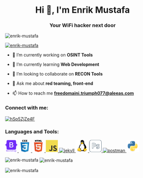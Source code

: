 <h1 align="center">Hi 👋, I'm Enrik Mustafa</h1>
<h3 align="center">Your WiFi hacker next door</h3>

<p align="left"> <img src="https://komarev.com/ghpvc/?username=enrik-mustafa&label=Profile%20views&color=0e75b6&style=flat" alt="enrik-mustafa" /> </p>

<p align="left"> <a href="https://github.com/ryo-ma/github-profile-trophy"><img src="https://github-profile-trophy.vercel.app/?username=enrik-mustafa" alt="enrik-mustafa" /></a> </p>

- 🔭 I’m currently working on **OSINT Tools**

- 🌱 I’m currently learning **Web Development**

- 👯 I’m looking to collaborate on **RECON Tools**

- 💬 Ask me about **red teaming, front-end**

- 📫 How to reach me **freedomaini.triumph077@aleeas.com**

<h3 align="left">Connect with me:</h3>
<p align="left">
<a href="https://discord.gg/hSp5ZjZe4F" target="blank"><img align="center" src="https://raw.githubusercontent.com/rahuldkjain/github-profile-readme-generator/master/src/images/icons/Social/discord.svg" alt="hSp5ZjZe4F" height="30" width="40" /></a>
</p>

<h3 align="left">Languages and Tools:</h3>
<p align="left"> <a href="https://getbootstrap.com" target="_blank" rel="noreferrer"> <img src="https://raw.githubusercontent.com/devicons/devicon/master/icons/bootstrap/bootstrap-plain-wordmark.svg" alt="bootstrap" width="40" height="40"/> </a> <a href="https://www.w3schools.com/css/" target="_blank" rel="noreferrer"> <img src="https://raw.githubusercontent.com/devicons/devicon/master/icons/css3/css3-original-wordmark.svg" alt="css3" width="40" height="40"/> </a> <a href="https://www.w3.org/html/" target="_blank" rel="noreferrer"> <img src="https://raw.githubusercontent.com/devicons/devicon/master/icons/html5/html5-original-wordmark.svg" alt="html5" width="40" height="40"/> </a> <a href="https://developer.mozilla.org/en-US/docs/Web/JavaScript" target="_blank" rel="noreferrer"> <img src="https://raw.githubusercontent.com/devicons/devicon/master/icons/javascript/javascript-original.svg" alt="javascript" width="40" height="40"/> </a> <a href="https://jekyllrb.com/" target="_blank" rel="noreferrer"> <img src="https://www.vectorlogo.zone/logos/jekyllrb/jekyllrb-icon.svg" alt="jekyll" width="40" height="40"/> </a> <a href="https://www.linux.org/" target="_blank" rel="noreferrer"> <img src="https://raw.githubusercontent.com/devicons/devicon/master/icons/linux/linux-original.svg" alt="linux" width="40" height="40"/> </a> <a href="https://www.photoshop.com/en" target="_blank" rel="noreferrer"> <img src="https://raw.githubusercontent.com/devicons/devicon/master/icons/photoshop/photoshop-line.svg" alt="photoshop" width="40" height="40"/> </a> <a href="https://postman.com" target="_blank" rel="noreferrer"> <img src="https://www.vectorlogo.zone/logos/getpostman/getpostman-icon.svg" alt="postman" width="40" height="40"/> </a> <a href="https://www.python.org" target="_blank" rel="noreferrer"> <img src="https://raw.githubusercontent.com/devicons/devicon/master/icons/python/python-original.svg" alt="python" width="40" height="40"/> </a> </p>

<p><img align="left" src="https://github-readme-stats.vercel.app/api/top-langs?username=enrik-mustafa&show_icons=true&locale=en&layout=compact" alt="enrik-mustafa" /></p>

<p>&nbsp;<img align="center" src="https://github-readme-stats.vercel.app/api?username=enrik-mustafa&show_icons=true&locale=en" alt="enrik-mustafa" /></p>

<p><img align="center" src="https://github-readme-streak-stats.herokuapp.com/?user=enrik-mustafa&" alt="enrik-mustafa" /></p>
